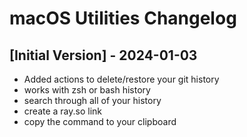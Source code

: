 # macOS Utilities Changelog

## [Initial Version] - 2024-01-03

- Added actions to delete/restore your git history
- works with zsh or bash history
- search through all of your history
- create a ray.so link
- copy the command to your clipboard

